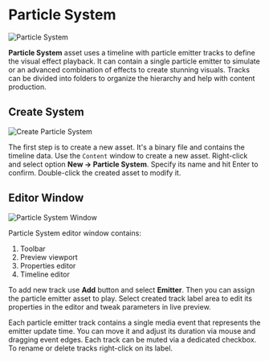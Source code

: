 # Particle System

![Particle System](media/particle-system.png)

**Particle System** asset uses a timeline with particle emitter tracks to define the visual effect playback. It can contain a single particle emitter to simulate or an advanced combination of effects to create stunning visuals. Tracks can be divided into folders to organize the hierarchy and help with content production.

## Create System

![Create Particle System](media/particle-system-create-new.jpg)

The first step is to create a new asset. It's a binary file and contains the timeline data. Use the `Content` window to create a new asset. Right-click and select option **New -> Particle System**. Specify its name and hit Enter to confirm. 
Double-click the created asset to modify it.

## Editor Window

![Particle System Window](media/particle-system-window.jpg)

Particle System editor window contains:
1. Toolbar
2. Preview viewport
3. Properties editor
4. Timeline editor

To add new track use **Add** button and select **Emitter**. Then you can assign the particle emitter asset to play. Select created track label area to edit its properties in the editor and tweak parameters in live preview.

Each particle emitter track contains a single media event that represents the emitter update time. You can move it and adjust its duration via mouse and dragging event edges. Each track can be muted via a dedicated checkbox. To rename or delete tracks right-click on its label.
